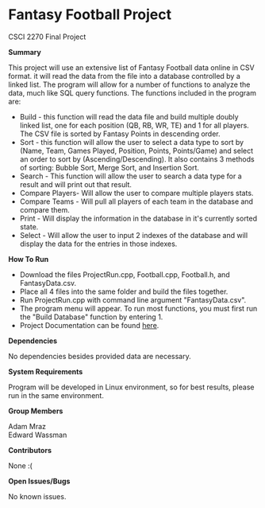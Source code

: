# Fantasy Football Project
CSCI 2270 Final Project

**Summary**

This project will use an extensive list of Fantasy Football data online in CSV format.  it will read the data from the file into a database controlled by a linked list.  The program will allow for a number of functions to analyze the data, much like SQL query functions.  The functions included in the program are:
* Build - this function will read the data file and build multiple doubly linked list, one for each position (QB, RB, WR, TE) and 1 for all players.  The CSV file is sorted by Fantasy Points in descending order.
* Sort - this function will allow the user to select a data type to sort by (Name, Team, Games Played, Position, Points, Points/Game) and select an order to sort by (Ascending/Descending). It also contains 3 methods of sorting: Bubble Sort, Merge Sort, and Insertion Sort.
* Search - This function will allow the user to search a data type for a result and will print out that result.
* Compare Players- Will allow the user to compare multiple players stats.
* Compare Teams - Will pull all players of each team in the database and compare them.
* Print - Will display the information in the database in it's currently sorted state.
* Select - Will allow the user to input 2 indexes of the database and will display the data for the entries in those indexes.

**How To Run**

* Download the files ProjectRun.cpp, Football.cpp, Football.h, and FantasyData.csv.
* Place all 4 files into the same folder and build the files together.
* Run ProjectRun.cpp with command line argument "FantasyData.csv".
* The program menu will appear.  To run most functions, you must first run the "Build Database" function by entering 1.
* Project Documentation can be found [here](https://github.com/TheShaqtus/FantasyFootballProj/blob/master/Documentation.md).

**Dependencies**

No dependencies besides provided data are necessary.

**System Requirements**

Program will be developed in Linux environment, so for best results, please run in the same environment.

**Group Members**

Adam Mraz  
Edward Wassman

**Contributors**

None :(

**Open Issues/Bugs**

No known issues.

